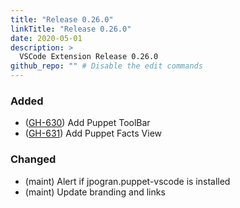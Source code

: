 ```yaml
---
title: "Release 0.26.0"
linkTitle: "Release 0.26.0"
date: 2020-05-01
description: >
  VSCode Extension Release 0.26.0
github_repo: "" # Disable the edit commands
---
```


### Added

- ([GH-630](https://github.com/puppetlabs/puppet-vscode/issues/630)) Add Puppet ToolBar
- ([GH-631](https://github.com/puppetlabs/puppet-vscode/issues/631)) Add Puppet Facts View

### Changed

- (maint) Alert if jpogran.puppet-vscode is installed
- (maint) Update branding and links
